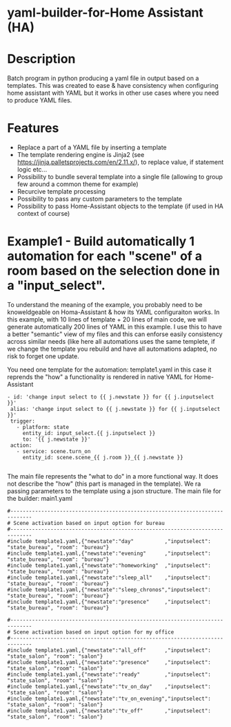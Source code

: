 # yaml-builder-for-Home Assistant (HA)

# Description

Batch program in python producing a yaml file in output based on a templates. This was created to ease &amp; have consistency when configuring home assistant with YAML but it works in other use cases where you need to produce YAML files. 

# Features
- Replace a part of a YAML file by inserting a template
- The template rendering engine is Jinja2 (see https://jinja.palletsprojects.com/en/2.11.x/), to replace value, if statement logic etc...
- Possibility to bundle several template into a single file (allowing to group few around a common theme for example)
- Recurcive template processing
- Possibility to pass any custom parameters to the template
- Possibility to pass Home-Assistant objects to the template (if used in HA context of course)

# Example1 - Build automatically 1 automation for each "scene" of a room based on the selection done in a "input_select".
To understand the meaning of the example, you probably need to be knoweldgeable on Homa-Assistant & how its YAML configuraiton works.
In this example, with 10 lines of template + 20 lines of main code, we will generate automatically 200 lines of YAML in this example.
I use this to have a better "semantic" view of my files and this can enforse easily consistency across similar needs (like here all automations uses the same templete, if we change the template you rebuild and have all automations adapted, no risk to forget one update.

You need one template for the automation: template1.yaml
in this case it reprends the "how" a functionality is rendered in native YAML for Home-Assistant
 ```
 - id: 'change input select to {{ j.newstate }} for {{ j.inputselect }}'
  alias: 'change input select to {{ j.newstate }} for {{ j.inputselect }}'
  trigger:
    - platform: state
      entity_id: input_select.{{ j.inputselect }}
      to: '{{ j.newstate }}'
  action:
    - service: scene.turn_on
      entity_id: scene.scene_{{ j.room }}_{{ j.newstate }}
      
```
The main file represents the "what to do" in a more functional way. It does not describe the "how" (this part is managed in the template).
We ra passing parameters to the template using a json structure.
The main file for the builder: main1.yaml
```
#-----------------------------------------------------------------------------
# Scene activation based on input option for bureau
#-----------------------------------------------------------------------------
#include template1.yaml,{"newstate":"day"          ,"inputselect": "state_bureau", "room": "bureau"}
#include template1.yaml,{"newstate":"evening"      ,"inputselect": "state_bureau", "room": "bureau"}
#include template1.yaml,{"newstate":"homeworking"  ,"inputselect": "state_bureau", "room": "bureau"}
#include template1.yaml,{"newstate":"sleep_all"    ,"inputselect": "state_bureau", "room": "bureau"}
#include template1.yaml,{"newstate":"sleep_chronos","inputselect": "state_bureau", "room": "bureau"}
#include template1.yaml,{"newstate":"presence"     ,"inputselect": "state_bureau", "room": "bureau"}

#-----------------------------------------------------------------------------
# Scene activation based on input option for my office
#-----------------------------------------------------------------------------
#include template1.yaml,{"newstate":"all_off"      ,"inputselect": "state_salon", "room": "salon"}
#include template1.yaml,{"newstate":"presence"     ,"inputselect": "state_salon", "room": "salon"}
#include template1.yaml,{"newstate":"ready"        ,"inputselect": "state_salon", "room": "salon"}
#include template1.yaml,{"newstate":"tv_on_day"    ,"inputselect": "state_salon", "room": "salon"}
#include template1.yaml,{"newstate":"tv_on_evening","inputselect": "state_salon", "room": "salon"}
#include template1.yaml,{"newstate":"tv_off"       ,"inputselect": "state_salon", "room": "salon"}

```

